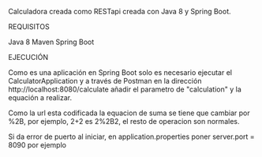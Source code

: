 Calculadora creada como RESTapi creada con Java 8 y Spring Boot.

REQUISITOS

Java 8
Maven
Spring Boot

EJECUCIÓN

Como es una aplicación en Spring Boot solo es necesario ejecutar el CalculatorApplication y a través de Postman en la dirección http://localhost:8080/calculate añadir el parametro de "calculation" y la equación a realizar.

Como la url esta codificada la equacion de suma se tiene que cambiar por %2B, por ejemplo, 2+2 es 2%2B2, el resto de operacion son normales.

Si da error de puerto al iniciar, en application.properties poner server.port = 8090 por ejemplo
